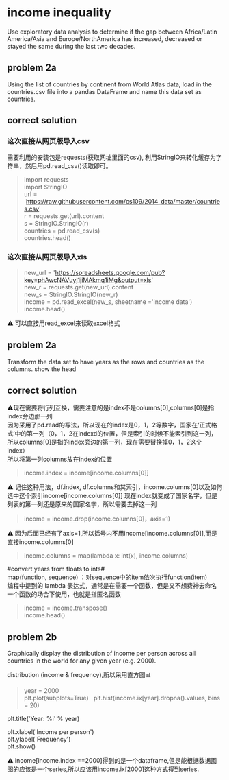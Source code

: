 # income inequality
Use exploratory data analysis to determine if the gap between Africa/Latin America/Asia and Europe/NorthAmerica has increased, decreased or stayed the same during the last two decades.

## problem 2a  
Using the list of countries by continent from World Atlas data, load in the countries.csv file into a pandas DataFrame and name this data set as countries. 

## correct solution  
### 这次直接从网页版导入csv  
需要利用的安装包是requests(获取网址里面的csv), 利用StringIO来转化缓存为字符串，然后用pd.read_csv()读取即可。  
> import requests  
import StringIO  
url = 'https://raw.githubusercontent.com/cs109/2014_data/master/countries.csv'  
r = requests.get(url).content  
s = StringIO.StringIO(r)  
countries = pd.read_csv(s)  
countries.head()  
### 这次直接从网页版导入xls
> new_url = 'https://spreadsheets.google.com/pub?key=phAwcNAVuyj1jiMAkmq1iMg&output=xls'  
new_r = requests.get(new_url).content  
new_s = StringIO.StringIO(new_r)  
income = pd.read_excel(new_s, sheetname ='income data')  
income.head()  

⚠️ 可以直接用read_excel来读取excel格式  

## problem 2a  
Transform the data set to have years as the rows and countries as the columns. show the head  
## correct solution  
⚠️现在需要将行列互换，需要注意的是index不是columns[0],columns[0]是指index旁边那一列  
因为采用了pd.read的写法，所以现在的index是0，1，2等数字，国家在‘正式格式’中的第一列（0，1，2在indexd的位置，但是索引的时候不能索引到这一列，所以columns[0]是指的index旁边的第一列，现在需要替换掉0，1，2这个index）  
所以将第一列columns放在index的位置  
> income.index = income[income.columns[0]]  

⚠️ 记住这种用法，df.index, df.columns和其索引，income.columns[0]以及如何选中这个索引income[income.columns[0]]
现在index就变成了国家名字，但是列表的第一列还是原来的国家名字，所以需要去掉这一列  
> income = income.drop(income.columns[0]，axis=1)  

⚠️ 因为后面已经有了axis=1,所以括号内不用income[income.columns[0]],而是直接income.columns[0]
  
  
> income.columns = map(lambda x: int(x), income.columns)  


#convert years from floats to ints#  
map(function, sequence) ：对sequence中的item依次执行function(item)  
编程中提到的 lambda 表达式，通常是在需要一个函数，但是又不想费神去命名一个函数的场合下使用，也就是指匿名函数  

> income = income.transpose()  
income.head()  


## problem 2b  
Graphically display the distribution of income per person across all countries in the world for any given year (e.g. 2000).  

distribution (income & frequency),所以采用直方图📊  
> year = 2000  
plt.plot(subplots=True)  
plt.hist(income.ix[year].dropna().values, bins = 20)  

plt.title('Year: %i' % year)  

plt.xlabel('Income per person')  
plt.ylabel('Frequency')  
plt.show()  


⚠️ income[income.index ==2000]得到的是一个dataframe,但是能根据数据画图的应该是一个series,所以应该用income.ix[2000]这种方式得到series. 





